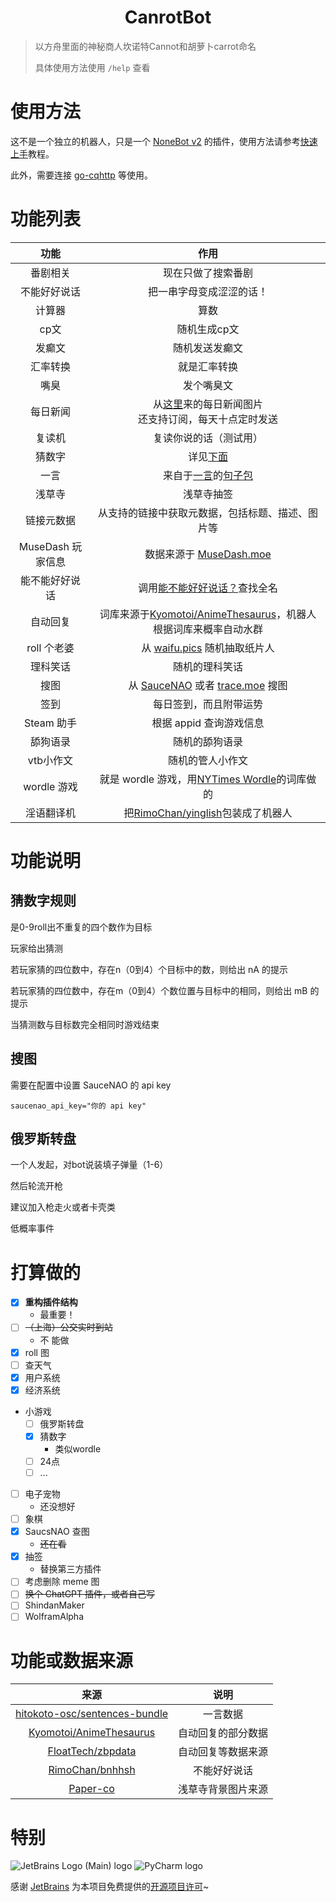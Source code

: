 <div align="center">

# CanrotBot

</div>

> 以方舟里面的神秘商人坎诺特Cannot和胡萝卜carrot命名
>
> 具体使用方法使用 `/help` 查看

# 使用方法

这不是一个独立的机器人，只是一个 [NoneBot v2](https://v2.nonebot.dev/) 的插件，使用方法请参考[快速上手](https://v2.nonebot.dev/docs/quick-start)教程。

此外，需要连接 [go-cqhttp](https://go-cqhttp.org/) 等使用。

# 功能列表

|      功能       |                                            作用                                             |
|:-------------:|:-----------------------------------------------------------------------------------------:|
|     番剧相关      |                                         现在只做了搜索番剧                                         |
|    不能好好说话     |                                       把一串字母变成涩涩的话！                                        |
|      计算器      |                                            算数                                             |
|      cp文      |                                          随机生成cp文                                          |
|      发癫文      |                                          随机发送发癫文                                          |
|     汇率转换      |                                          就是汇率转换                                           |
|      嘴臭       |                                           发个嘴臭文                                           |
|     每日新闻      |                 从[这里](https://api.03c3.cn/zb/)来的每日新闻图片<br>还支持订阅，每天十点定时发送                  |
|      复读机      |                                        复读你说的话（测试用）                                        |
|      猜数字      |                                      详见[下面](#猜数字规则)                                       |
|      一言       |   来自于[一言](https://hitokoto.cn/)的[句子包](https://github.com/hitokoto-osc/sentences-bundle)   |
|      浅草寺      |                                           浅草寺抽签                                           |
|     链接元数据     |                                 从支持的链接中获取元数据，包括标题、描述、图片等                                  |
| MuseDash 玩家信息 |                        数据来源于 [MuseDash.moe](https://musedash.moe/)                        |
|    能不能好好说话    |                   调用[能不能好好说话？](https://lab.magiconch.com/nbnhhsh/)查找全名                    |
|     自动回复      | 词库来源于[Kyomotoi/AnimeThesaurus](https://github.com/Kyomotoi/AnimeThesaurus)，机器人根据词库来概率自动水群 |
|   roll 个老婆    |                        从 [waifu.pics](https://waifu.pics/) 随机抽取纸片人                        |
|     理科笑话      |                                          随机的理科笑话                                          |
|      搜图       |          从 [SauceNAO](https://saucenao.com) 或者 [trace.moe](https://trace.moe) 搜图          |
|      签到       |                                        每日签到，而且附带运势                                        |
|   Steam 助手    |                                      根据 appid 查询游戏信息                                      |
|     舔狗语录      |                                          随机的舔狗语录                                          |
|    vtb小作文     |                                         随机的管人小作文                                          |
|   wordle 游戏   |   就是 wordle 游戏，用[NYTimes Wordle](https://www.nytimes.com/games/wordle/index.html)的词库做的    |
|     淫语翻译机     |             把[RimoChan/yinglish](https://github.com/RimoChan/yinglish)包装成了机器人             |

# 功能说明

## 猜数字规则

是0-9roll出不重复的四个数作为目标

玩家给出猜测

若玩家猜的四位数中，存在n（0到4）个目标中的数，则给出 nA 的提示

若玩家猜的四位数中，存在m（0到4）个数位置与目标中的相同，则给出 mB 的提示

当猜测数与目标数完全相同时游戏结束

## 搜图

需要在配置中设置 SauceNAO 的 api key

```
saucenao_api_key="你的 api key"
```

## 俄罗斯转盘

一个人发起，对bot说装填子弹量（1-6）

然后轮流开枪

建议加入枪走火或者卡壳类

低概率事件

# 打算做的

- [x] **重构插件结构**
  - 最重要！
- [ ] ~~（上海）公交实时到站~~
  - 不    能做
- [x] roll 图
- [ ] 查天气
- [x] 用户系统
- [x] 经济系统
- 小游戏
  - [ ] 俄罗斯转盘
  - [x] 猜数字
    - 类似wordle
  - [ ] 24点
  - [ ] ...
- [ ] 电子宠物
  - 还没想好
- [ ] 象棋
- [x] SaucsNAO 查图
  - ~~还在看~~
- [x] 抽签
  - 替换第三方插件
- [ ] 考虑删除 meme 图
- [ ] ~~换个 ChatGPT 插件，或者自己写~~
- [ ] ShindanMaker
- [ ] WolframAlpha

# 功能或数据来源

|                                        来源                                         | 说明 |
|:---------------------------------------------------------------------------------:| :-: |
| [hitokoto-osc/sentences-bundle](https://github.com/hitokoto-osc/sentences-bundle) | 一言数据 |
|       [Kyomotoi/AnimeThesaurus](https://github.com/Kyomotoi/AnimeThesaurus)       | 自动回复的部分数据 |
|             [FloatTech/zbpdata](https://github.com/FloatTech/zbpdata)             | 自动回复等数据来源 |
|               [RimoChan/bnhhsh](https://github.com/RimoChan/bnhhsh)               | 不能好好说话 |
|       [Paper-co](https://free-paper-texture.com/japanese-paper-texture-2/)        | 浅草寺背景图片来源 |

# 特别

![JetBrains Logo (Main) logo](https://resources.jetbrains.com/storage/products/company/brand/logos/jb_beam.svg)
![PyCharm logo](https://resources.jetbrains.com/storage/products/company/brand/logos/PyCharm_icon.svg)

感谢 [JetBrains](https://www.jetbrains.com/) 为本项目免费提供的[开源项目许可](https://jb.gg/OpenSourceSupport)~
